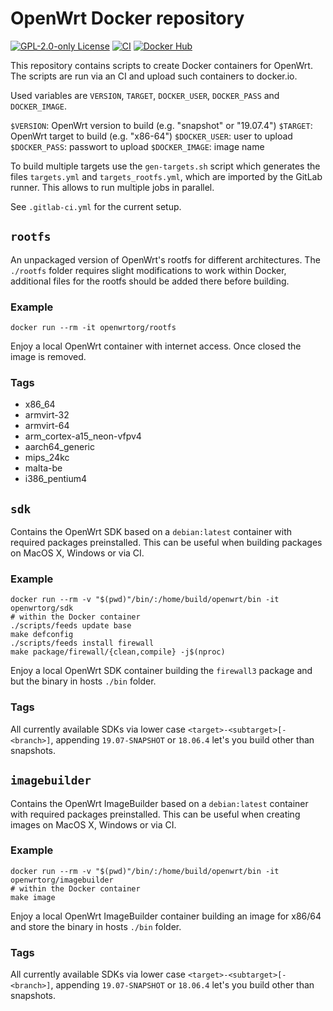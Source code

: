 # OpenWrt Docker repository

[![GPL-2.0-only License][license-badge]][license-ref]
[![CI][ci-badge]][ci-ref]
[![Docker Hub][docker-hub-badge]][docker-hub-ref]

This repository contains scripts to create Docker containers for OpenWrt. The
scripts are run via an CI and upload such containers to docker.io.

Used variables are `VERSION`, `TARGET`, `DOCKER_USER`, `DOCKER_PASS` and `DOCKER_IMAGE`.

`$VERSION`: OpenWrt version to build (e.g. "snapshot" or "19.07.4")
`$TARGET`: OpenWrt target to build (e.g. "x86-64")
`$DOCKER_USER`: user to upload
`$DOCKER_PASS`: passwort to upload
`$DOCKER_IMAGE`: image name

To build multiple targets use the `gen-targets.sh` script which generates the
files `targets.yml` and `targets_rootfs.yml`, which are imported by the GitLab
runner. This allows to run multiple jobs in parallel.

See `.gitlab-ci.yml` for the current setup.

## `rootfs`

An unpackaged version of OpenWrt's rootfs for different architectures. The
`./rootfs` folder requires slight modifications to work within Docker,
additional files for the rootfs should be added there before building.

### Example

    docker run --rm -it openwrtorg/rootfs

Enjoy a local OpenWrt container with internet access. Once closed the image is
removed.

### Tags

* x86_64
* armvirt-32
* armvirt-64
* arm_cortex-a15_neon-vfpv4
* aarch64_generic
* mips_24kc
* malta-be
* i386_pentium4

## `sdk`

Contains the OpenWrt SDK based on a `debian:latest` container with required
packages preinstalled. This can be useful when building packages on MacOS X,
Windows or via CI.

### Example

    docker run --rm -v "$(pwd)"/bin/:/home/build/openwrt/bin -it openwrtorg/sdk
    # within the Docker container
    ./scripts/feeds update base
    make defconfig
    ./scripts/feeds install firewall
    make package/firewall/{clean,compile} -j$(nproc)

Enjoy a local OpenWrt SDK container building the `firewall3` package and but the
binary in hosts `./bin` folder.

### Tags


All currently available SDKs via lower case `<target>-<subtarget>[-<branch>]`,
appending `19.07-SNAPSHOT` or `18.06.4` let's you build other than snapshots.

## `imagebuilder`

Contains the OpenWrt ImageBuilder based on a `debian:latest` container with
required packages preinstalled. This can be useful when creating images on
MacOS X, Windows or via CI.

### Example

    docker run --rm -v "$(pwd)"/bin/:/home/build/openwrt/bin -it openwrtorg/imagebuilder
    # within the Docker container
    make image

Enjoy a local OpenWrt ImageBuilder container building an image for x86/64 and
store the binary in hosts `./bin` folder.

### Tags

All currently available SDKs via lower case `<target>-<subtarget>[-<branch>]`,
appending `19.07-SNAPSHOT` or `18.06.4` let's you build other than snapshots.

[ci-badge]: https://gitlab.com/openwrtorg/docker/badges/master/pipeline.svg
[ci-ref]: https://gitlab.com/openwrtorg/docker/commits/master
[docker-hub-badge]: https://img.shields.io/badge/docker--hub-openwrtorg-blue.svg?style=flat-square
[docker-hub-ref]: https://hub.docker.com/u/openwrtorg
[license-badge]: https://img.shields.io/github/license/openwrt/docker.svg?style=flat-square
[license-ref]: LICENSE
